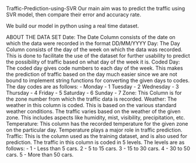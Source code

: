 Traffic-Prediction-using-SVR
Our main aim was to predict the traffic using SVR model, then compare their error and accuracy rate.

We build our model in python using a real time dataset.

ABOUT THE DATA SET
Date:
The Date Column consists of the date on which the data were recorded in the format DD/MM/YYYY
Day:
The Day Column consists of the day of the week on which the data was recorded. This is done to facilitate the use of the dataset for further usability to predict the possibility of traffic based on what day of the week it is.
Coded Day:
The coded day gives code numbers to each day of the week. This makes the prediction of traffic based on the day much easier since we are not bound to implement string functions for converting the given days to codes. The day codes are as follows: -
Monday - 1 Tuesday - 2 Wednesday - 3 Thursday - 4 Friday - 5 Saturday - 6 Sunday - 7
Zone:
This Column is for the zone number from which the traffic data is recorded. Weather: The weather in this column is coded. This is based on the various standard weather conditions. The traffic varies based on the weather of the given zone. This includes aspects like humidity, mist, visibility, precipitation, etc.
Temperature:
This column has the recorded temperature for the given zone on the particular day. Temperature plays a major role in traffic prediction.
Traffic:
This is the column used as the training dataset, and is also used for prediction. The traffic in this column is coded in 5 levels. The levels are as follows: -
1 - Less than 5 cars. 2 - 5 to 15 cars. 3 - 15 to 30 cars. 4 - 30 to 50 cars. 5 - More than 50 cars.
